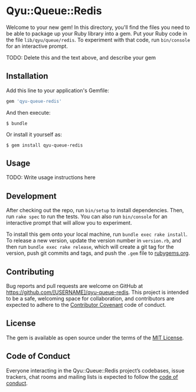 # Qyu::Queue::Redis

Welcome to your new gem! In this directory, you'll find the files you need to be able to package up your Ruby library into a gem. Put your Ruby code in the file `lib/qyu/queue/redis`. To experiment with that code, run `bin/console` for an interactive prompt.

TODO: Delete this and the text above, and describe your gem

## Installation

Add this line to your application's Gemfile:

```ruby
gem 'qyu-queue-redis'
```

And then execute:

    $ bundle

Or install it yourself as:

    $ gem install qyu-queue-redis

## Usage

TODO: Write usage instructions here

## Development

After checking out the repo, run `bin/setup` to install dependencies. Then, run `rake spec` to run the tests. You can also run `bin/console` for an interactive prompt that will allow you to experiment.

To install this gem onto your local machine, run `bundle exec rake install`. To release a new version, update the version number in `version.rb`, and then run `bundle exec rake release`, which will create a git tag for the version, push git commits and tags, and push the `.gem` file to [rubygems.org](https://rubygems.org).

## Contributing

Bug reports and pull requests are welcome on GitHub at https://github.com/[USERNAME]/qyu-queue-redis. This project is intended to be a safe, welcoming space for collaboration, and contributors are expected to adhere to the [Contributor Covenant](http://contributor-covenant.org) code of conduct.

## License

The gem is available as open source under the terms of the [MIT License](https://opensource.org/licenses/MIT).

## Code of Conduct

Everyone interacting in the Qyu::Queue::Redis project’s codebases, issue trackers, chat rooms and mailing lists is expected to follow the [code of conduct](https://github.com/[USERNAME]/qyu-queue-redis/blob/master/CODE_OF_CONDUCT.md).
